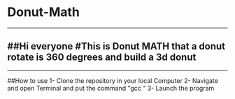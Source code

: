 # Donut-Math
---------------
##Hi everyone 
#This is Donut MATH that a donut rotate is 360 degrees and build a 3d donut 
---------------
---------------
##How to use
1- Clone the repository in your local Computer 
2- Navigate and open Terminal and put the command "gcc <FileName>"
3- Launch the program
